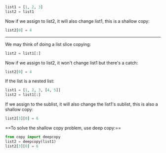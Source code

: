 ```python
list1 = [1, 2, 3]
list2 = list1
```
Now if we assign to list2, it will also change list1, this is a shallow copy:
```python
list2[0] = 4
```
---
We may think of doing a list slice copying:
```python
list2 = list1[:]
```
Now if we assign to list2, it won't change list1 but there's a catch:
```python
list2[0] = 4
```
If the list is a nested list:
```python
list1 = [1, 2, 3, [4, 5]]
list2 = list1[:]
```
If we assign to the sublist, it will also change the list1's sublist, this is also a shallow copy:
```python
list2[3][0] = 6
```
==To solve the shallow copy problem, use deep copy:==
```python
from copy import deepcopy
list2 = deepcopy(list1)
list2[3][0] = 6
```
